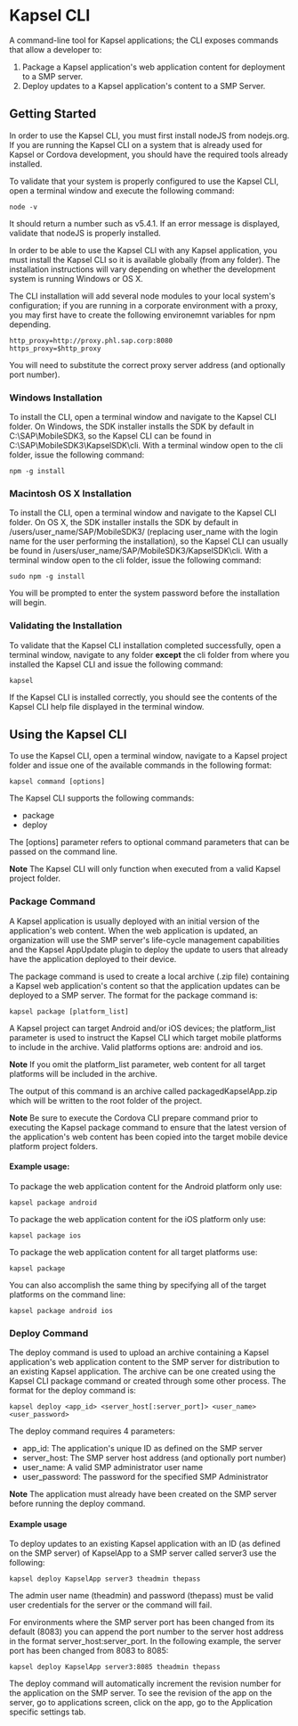 Kapsel CLI
==========
A command-line tool for Kapsel applications; the CLI exposes commands that allow a developer to:

1. Package a Kapsel application's web application content for deployment to a SMP server.
2. Deploy updates to a Kapsel application's content to a SMP Server.

Getting Started
--------------------
In order to use the Kapsel CLI, you must first install nodeJS from nodejs.org. If you are running the Kapsel CLI on a system that is already used for Kapsel or Cordova development, you should have the required tools already installed.

To validate that your system is properly configured to use the Kapsel CLI, open a terminal window and execute the following command:

	node -v
 
It should return a number such as v5.4.1.  If an error message is displayed, validate that nodeJS is properly installed.

In order to be able to use the Kapsel CLI with any Kapsel application, you must install the Kapsel CLI so it is available globally (from any folder). The installation instructions will vary depending on whether the development system is running Windows or OS X.  

The CLI installation will add several node modules to your local system's configuration; if you are running in a corporate environment with a proxy, you may first have to create the following environemnt variables for npm depending. 

	http_proxy=http://proxy.phl.sap.corp:8080
	https_proxy=$http_proxy

You will need to substitute the correct proxy server address (and optionally port number).

### Windows Installation
To install the CLI, open a terminal window and navigate to the Kapsel CLI folder. On Windows, the SDK installer installs the SDK by default in C:\SAP\MobileSDK3\, so the Kapsel CLI can be found in C:\SAP\MobileSDK3\KapselSDK\cli. With a terminal window open to the cli folder, issue the following command:

	npm -g install

### Macintosh OS X Installation
To install the CLI, open a terminal window and navigate to the Kapsel CLI folder. On OS X, the SDK installer installs the SDK by default in /users/user_name/SAP/MobileSDK3/ (replacing user_name with the login name for the user performing the installation), so the Kapsel CLI can usually be found in /users/user_name/SAP/MobileSDK3/KapselSDK\cli. With a terminal window open to the cli folder, issue the following command:

	sudo npm -g install

You will be prompted to enter the system password before the installation will begin.

### Validating the Installation
To validate that the Kapsel CLI installation completed successfully, open a terminal window, navigate to any folder **except** the cli folder from where you installed the Kapsel CLI and issue the following command:

	kapsel

If the Kapsel CLI is installed correctly, you should see the contents of the Kapsel CLI help file displayed in the terminal window. 

Using the Kapsel CLI
--------------------
To use the Kapsel CLI, open a terminal window, navigate to a Kapsel project folder and issue one of the available commands in the following format:	

	kapsel command [options]

The Kapsel CLI supports the following commands:

+ package
+ deploy

The [options] parameter refers to optional command parameters that can be passed on the command line.

**Note** The Kapsel CLI will only function when executed from a valid Kapsel project folder.

### Package Command

A Kapsel application is usually deployed with an initial version of the application's web content. When the web application is updated, an organization will use the SMP server's life-cycle management capabilities and the Kapsel AppUpdate plugin to deploy the update to users that already have the application deployed to their device.  

The package command is used to create a local archive (.zip file) containing a Kapsel web application's content so that the application updates can be deployed to a SMP server. The format for the package command is:

	kapsel package [platform_list]
	
A Kapsel project can target Android and/or iOS devices; the platform_list parameter is used to instruct the Kapsel CLI which target mobile platforms to include in the archive. Valid platforms options are: android and ios.

**Note** If you omit the platform_list parameter, web content for all target platforms will be included in the archive.

The output of this command is an archive called packagedKapselApp.zip which will be written to the root folder of the project.

**Note** Be sure to execute the Cordova CLI prepare command prior to executing the Kapsel package command to ensure that the latest version of the application's web content has been copied into the target mobile device platform project folders.
	
#### Example usage:
To package the web application content for the Android platform only use:

    kapsel package android

To package the web application content for the iOS platform only use:

    kapsel package ios

To package the web application content for all target platforms use:
	
	kapsel package

You can also accomplish the same thing by specifying all of the target platforms on the command line:
 
	kapsel package android ios

### Deploy Command
The deploy command is used to upload an archive containing a Kapsel application's web application content to the SMP server for distribution to an existing Kapsel application. The archive can be one created using the Kapsel CLI package command or created through some other process. The format for the deploy command is:

	kapsel deploy <app_id> <server_host[:server_port]> <user_name> <user_password>

The deploy command requires 4 parameters:
 
+ app_id: The application's unique ID as defined on the SMP server
+ server_host: The SMP server host address (and optionally port number)
+ user_name: A valid SMP administrator user name
+ user_password: The password for the specified SMP Administrator

**Note** The application must already have been created on the SMP server before running the deploy command.
  
#### Example usage
To deploy updates to an existing Kapsel application with an ID (as defined on the SMP server) of KapselApp to a SMP server called server3 use the following: 
    
    kapsel deploy KapselApp server3 theadmin thepass

The admin user name (theadmin) and password (thepass) must be valid user credentials for the server or the command will fail.

For environments where the SMP server port has been changed from its default (8083) you can append the port number to the server host address in the format server_host:server_port. In the following example, the server port has been changed from 8083 to 8085:

    kapsel deploy KapselApp server3:8085 theadmin thepass

The deploy command will automatically increment the revision number for the application on the SMP server. To see the revision of the app on the server, go to applications screen, click on the app, go to the Application specific settings tab. 
